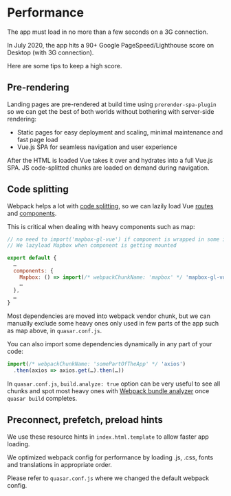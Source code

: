 # Performance

The app must load in no more than a few seconds on a 3G connection.

In July 2020, the app hits a 90+ Google PageSpeed/Lighthouse score on Desktop (with 3G connection).

Here are some tips to keep a high score.

## Pre-rendering

Landing pages are pre-rendered at build time using `prerender-spa-plugin` so we can get the best of both worlds without bothering with server-side rendering:

- Static pages for easy deployment and scaling, minimal maintenance and fast page load
- Vue.js SPA for seamless navigation and user experience

After the HTML is loaded Vue takes it over and hydrates into a full Vue.js SPA.
JS code-splitted chunks are loaded on demand during navigation.

## Code splitting

Webpack helps a lot with [code splitting](https://webpack.js.org/guides/code-splitting/), so we can lazily load Vue [routes](https://router.vuejs.org/guide/advanced/lazy-loading.html) and [components](https://vuejs.org/v2/guide/components-dynamic-async.html#Async-Components).

This is critical when dealing with heavy components such as map:

```js
// no need to import('mapbox-gl-vue') if component is wrapped in some inactive v-if block
// We lazyload Mapbox when component is getting mounted

export default {
  …
  components: {
    Mapbox: () => import(/* webpackChunkName: 'mapbox' */ 'mapbox-gl-vue'),
    …
  },
  …
}
```

Most dependencies are moved into webpack vendor chunk, but we can manually exclude some heavy ones only used in few parts of the app such as map above, in `quasar.conf.js`.

You can also import some dependencies dynamically in any part of your code:

```js
import(/* webpackChunkName: 'somePartOfTheApp' */ 'axios')
  .then(axios => axios.get(…).then(…))
```

In `quasar.conf.js`, `build.analyze: true` option can be very useful to see all chunks and spot most heavy ones
with [Webpack bundle analyzer](https://github.com/webpack-contrib/webpack-bundle-analyzer) once `quasar build` completes.

## Preconnect, prefetch, preload hints

We use these resource hints in `index.html.template` to allow faster app loading.

We optimized webpack config for performance by loading .js, .css, fonts and translations in appropriate order.

Please refer to `quasar.conf.js` where we changed the default webpack config.
